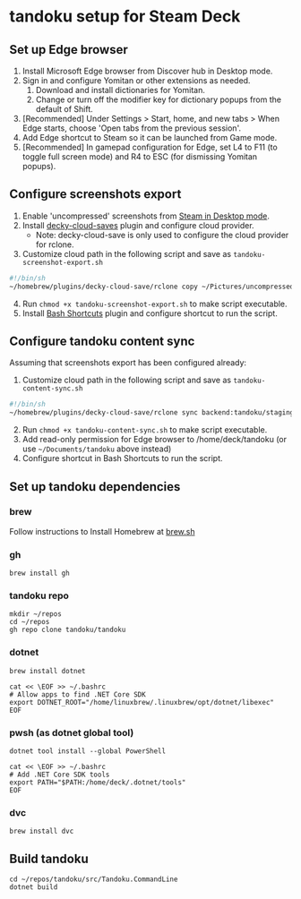 # tandoku setup for Steam Deck

## Set up Edge browser
1. Install Microsoft Edge browser from Discover hub in Desktop mode.
2. Sign in and configure Yomitan or other extensions as needed.
    1. Download and install dictionaries for Yomitan.
    2. Change or turn off the modifier key for dictionary popups from the default of Shift.
3. [Recommended] Under Settings > Start, home, and new tabs > When Edge starts, choose 'Open tabs from the previous session'.
4. Add Edge shortcut to Steam so it can be launched from Game mode.
5. [Recommended] In gamepad configuration for Edge, set L4 to F11 (to toggle full screen mode) and R4 to ESC (for dismissing Yomitan popups).

## Configure screenshots export
1. Enable 'uncompressed' screenshots from [Steam in Desktop mode](https://steamcommunity.com/sharedfiles/filedetails/?id=1726400605).
2. Install [decky-cloud-saves](https://github.com/GedasFX/decky-cloud-save) plugin and configure cloud provider.
    - Note: decky-cloud-save is only used to configure the cloud provider for rclone.
3. Customize cloud path in the following script and save as `tandoku-screenshot-export.sh`
```sh
#!/bin/sh
~/homebrew/plugins/decky-cloud-save/rclone copy ~/Pictures/uncompressed/ backend:tandoku/staging/steam-deck/import/screenshots/ --copy-links --progress
```
4. Run `chmod +x tandoku-screenshot-export.sh` to make script executable.
5. Install [Bash Shortcuts](https://github.com/Tormak9970/bash-shortcuts) plugin and configure shortcut to run the script.

## Configure tandoku content sync
Assuming that screenshots export has been configured already:
1. Customize cloud path in the following script and save as `tandoku-content-sync.sh`
```sh
#!/bin/sh
~/homebrew/plugins/decky-cloud-save/rclone sync backend:tandoku/staging/steam-deck/export/ ~/tandoku/ --progress
```
2. Run `chmod +x tandoku-content-sync.sh` to make script executable.
3. Add read-only permission for Edge browser to /home/deck/tandoku (or use `~/Documents/tandoku` above instead)
4. Configure shortcut in Bash Shortcuts to run the script.

## Set up tandoku dependencies

### brew
Follow instructions to Install Homebrew at [brew.sh](https://brew.sh)

### gh
```
brew install gh
```

### tandoku repo
```
mkdir ~/repos
cd ~/repos
gh repo clone tandoku/tandoku
```

### dotnet
```
brew install dotnet

cat << \EOF >> ~/.bashrc
# Allow apps to find .NET Core SDK
export DOTNET_ROOT="/home/linuxbrew/.linuxbrew/opt/dotnet/libexec"
EOF
```

### pwsh (as dotnet global tool)
```
dotnet tool install --global PowerShell

cat << \EOF >> ~/.bashrc
# Add .NET Core SDK tools
export PATH="$PATH:/home/deck/.dotnet/tools"
EOF
```

### dvc
```
brew install dvc
```

## Build tandoku
```
cd ~/repos/tandoku/src/Tandoku.CommandLine
dotnet build
```